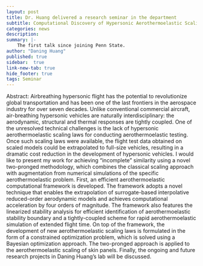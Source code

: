```yaml
---
layout: post
title: Dr. Huang delivered a research seminar in the department
subtitle: Computational Discovery of Hypersonic Aerothermoelastic Scaling Laws
categories: news
description:
summary: |-
    The first talk since joining Penn State.
author: "Daning Huang"
published: true
sidebar:  true
link-new-tab: true
hide_footer: true
tags: Seminar
---
```


Abstract: Airbreathing hypersonic flight has the potential to revolutionize global transportation and has been one of the last frontiers in the aerospace industry for over seven decades. Unlike conventional commercial aircraft, air-breathing hypersonic vehicles are naturally interdisciplinary: the aerodynamic, structural and thermal responses are tightly coupled. One of the unresolved technical challenges is the lack of hypersonic aerothermoelastic scaling laws for conducting aerothermoelastic testing. Once such scaling laws were available, the flight test data obtained on scaled models could be extrapolated to full-size vehicles, resulting in a dramatic cost reduction in the development of hypersonic vehicles. I would like to present my work for achieving “incomplete” similarity using a novel two-pronged methodology, which combines the classical scaling approach with augmentation from numerical simulations of the specific aerothermoelastic problem. First, an efficient aerothermoelastic computational framework is developed. The framework adopts a novel technique that enables the extrapolation of surrogate-based interpolative reduced-order aerodynamic models and achieves computational acceleration by four orders of magnitude. The framework also features the linearized stability analysis for efficient identification of aerothermoelastic stability boundary and a tightly-coupled scheme for rapid aerothermoelastic simulation of extended flight time. On top of the framework, the development of new aerothermoelastic scaling laws is formulated in the form of a constrained optimization problem, which is solved using a Bayesian optimization approach. The two-pronged approach is applied to the aerothermoelastic scaling of skin panels. Finally, the ongoing and future research projects in Daning Huang’s lab will be discussed.